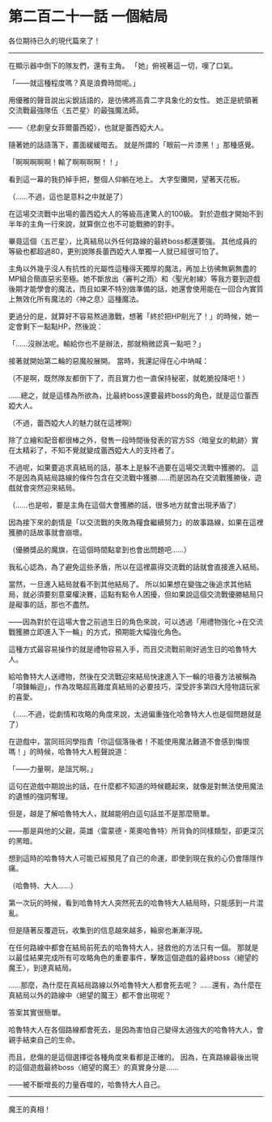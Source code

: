 # 第二百二十一話 一個結局

各位期待已久的現代篇來了！

---

在顯示器中倒下的隊友們，還有主角。
「她」俯視著這一切，嘆了口氣。

「——就這種程度嗎？真是浪費時間呢。」

用優雅的聲音說出尖銳話語的，是彷彿將高貴二字具象化的女性。
她正是統領著交流戰最強隊伍〈五芒星〉的最強魔法師。

——〈悲劇皇女菲爾蕾西婭〉，也就是蕾西婭大人。

隨著她的話語落下，畫面緩緩暗去。
就是所謂的「眼前一片漆黑！」那種感覺。

「啊啊啊啊啊！輸了啊啊啊啊！！」

看到這一幕的我扔掉手把，整個人仰躺在地上。
大字型攤開，望著天花板。

（……不過，這也是意料之中就是了）

在這場交流戰中出場的蕾西婭大人的等級高達驚人的100級。
對於遊戲才開始不到半年的主角一行來說，就算倒立也不可能戰勝的對手。

畢竟這個〈五芒星〉，比真結局以外任何路線的最終boss都還要強。
其他成員的等級也都超過80，更別說隊長蕾西婭大人單獨一人就已經很可怕了。

主角以外幾乎沒人有抗性的光屬性這種得天獨厚的魔法，再加上彷彿無窮無盡的MP組合簡直惡劣至極。她不斷放出〈審判之雨〉和〈聖光射線〉等我方要到遊戲後期才能學會的魔法，而且如果不特別做準備的話，她還會使用能在一回合內實質上無效化所有魔法的〈神之息〉這種魔法。

更過分的是，就算好不容易熬過激戰，想著「終於把HP削光了！」的時候，她一定會剩下一點點HP，然後說：

「……沒辦法呢。輸給你也不是辦法，那就稍微認真一點吧？」

接著就開始第二輪的惡魔般展開。
當時，我還記得在心中吶喊：

（不是啊，既然隊友都倒下了，而且實力也一直保持秘密，就乾脆投降吧！）

……總之，就是這樣為所欲為，比最終boss還要最終boss的角色，就是這位蕾西婭大人。

（不過，蕾西婭大人的魅力就在這裡啊）

除了立繪和配音都很棒之外，發售一段時間後發表的官方SS〈暗皇女的軌跡〉實在太精彩了，不知不覺就變成蕾西婭大人的支持者了。

不過呢，如果要追求真結局的話，基本上是躲不過要在這場交流戰中獲勝的。
這不是因為真結局路線的條件包含在交流戰中獲勝……而是因為在交流戰獲勝後，遊戲就會突然迎來結局。

（……也是啦，要是主角在這個大會獲勝的話，很多地方就會出現矛盾了）

因為接下來的劇情是「以交流戰的失敗為糧食繼續努力」的故事路線，如果在這裡獲勝的話故事就會崩壞。

（優勝獎品的魔旗，在這個時間點拿到也會出問題吧……）

我私心認為，為了避免這些矛盾，所以在這裡贏得交流戰的話就會直接進入結局。

當然，一旦進入結局就看不到其他結局了。
所以如果想在變強之後追求其他結局，就必須要刻意棄權決賽，這點有點令人困擾，但如果說這個交流戰優勝結局只是礙事的話，那也不盡然。

——因為對於在這場大會之前過生日的角色來說，可以透過「用禮物強化→在交流戰獲勝立即進入下一輪」的方式，預期能大幅強化角色。

這種方式最容易操作的就是禮物容易入手，而且交流戰前剛好過生日的哈魯特大人。

給哈魯特大人送禮物，然後在交流戰迎來結局快速進入下一輪的培養方法被稱為「項鍊輪迴」，作為攻略超高難度真結局的必要技巧，深受許多第四大陸物語玩家的喜愛。

（……不過，從劇情和攻略的角度來說，太過偏重強化哈魯特大人也是個問題就是了）

在遊戲中，當同班同學指責「你這個落後者！不能使用魔法難道不會感到悔恨嗎！」的時候，哈魯特大人輕聲說道：

「——力量啊，是詛咒啊。」

這句在遊戲中期說出的話，在什麼都不知道的時候聽起來，就像是對無法使用魔法的遺憾的強詞奪理。

但是，越是了解哈魯特大人，就越能明白這句話並不是那麼簡單。

——那是與他的父親，英雄〈雷蒙德・萊奧哈魯特〉所背負的同樣類型，卻更深沉的黑暗。

想到這時的哈魯特大人可能已經預見了自己的命運，即使到現在我的心仍會隱隱作痛。

（哈魯特、大人……）

第一次玩的時候，看到哈魯特大人突然死去的哈魯特大人結局時，只能感到一片混亂。

但是隨著反覆遊玩，收集到的信息越來越多，輪廓也漸漸浮現。

在任何路線中都會在結局前死去的哈魯特大人，拯救他的方法只有一個。
那就是以最佳結果完成所有可攻略角色的重要事件，擊敗這個遊戲的最終boss〈絕望的魔王〉，到達真結局。

……那麼，為什麼在真結局路線以外哈魯特大人都會死去呢？
……還有，為什麼在真結局以外的路線中〈絕望的魔王〉都不會出現呢？

答案其實很簡單。

哈魯特大人在各個路線都會死去，是因為害怕自己變得太過強大的哈魯特大人，會親手結束自己的生命。

而且，悲傷的是這個選擇從各種角度來看都是正確的。
因為，在真路線最後出現的這個遊戲最終boss〈絕望的魔王〉的真實身分是……

——被不斷增長的力量吞噬的，哈魯特大人自己。

---

魔王的真相！
